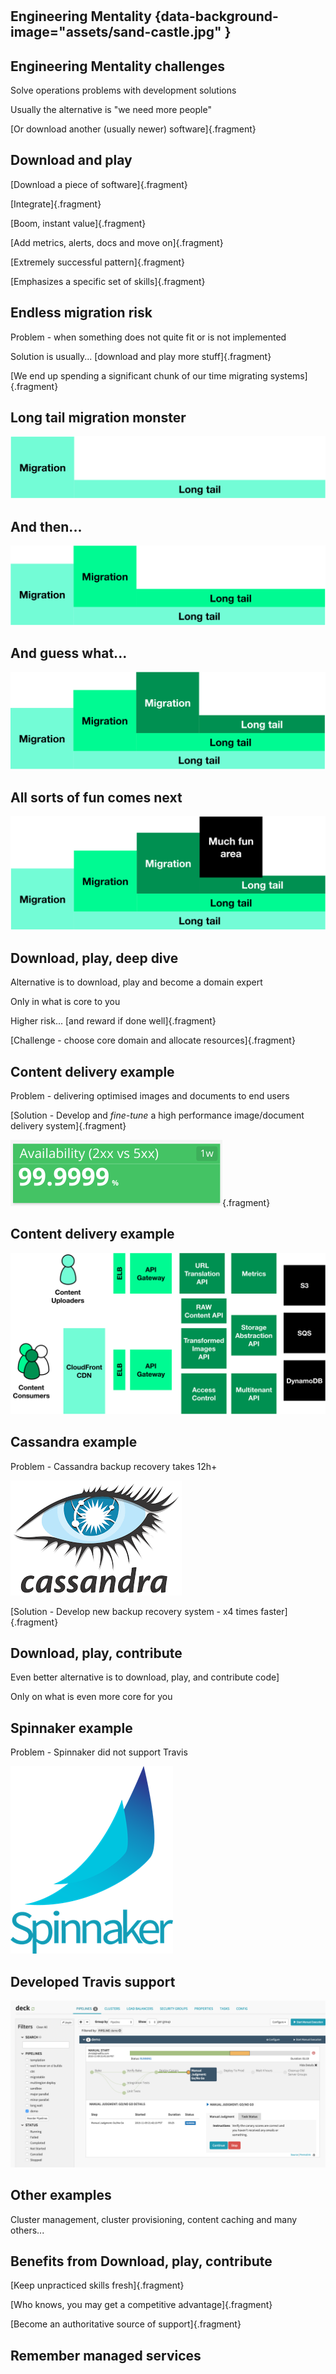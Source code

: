 #

## Engineering Mentality {data-background-image="assets/sand-castle.jpg" }

## Engineering Mentality challenges

Solve operations problems with development solutions

Usually the alternative is "we need more people"

[Or download another (usually newer) software]{.fragment}


## Download and play
[Download a piece of software]{.fragment}

[Integrate]{.fragment}

[Boom, instant value]{.fragment}

[Add metrics, alerts, docs and move on]{.fragment}

[Extremely successful pattern]{.fragment}

[Emphasizes a specific set of skills]{.fragment}


## Endless migration risk

Problem - when something does not quite fit or is not implemented

Solution is usually...
[download and play more stuff]{.fragment}

[We end up spending a significant chunk of our time migrating systems]{.fragment}


## Long tail migration monster 

![](assets/migration0.pdf.svg "At first")


## And then...

![](assets/migration1.pdf.svg "And then")


## And guess what...

![](assets/migration2.pdf.svg "And then...")


## All sorts of fun comes next

![](assets/migration3.pdf.svg "And then some more")


## Download, play, deep dive
Alternative is to download, play and become a domain expert

Only in what is core to you

Higher risk... [and reward if done well]{.fragment}

[Challenge - choose core domain and allocate resources]{.fragment}


## Content delivery example

Problem - delivering optimised images and documents to end users

[Solution - Develop and _fine-tune_ a high performance image/document delivery system]{.fragment}

![](assets/availability.png "Availability of x00M requests on a specific transform api"){.fragment}


## Content delivery example

![](assets/content-delivery.pdf.svg "Content delivery system architecture")


## Cassandra example

Problem - Cassandra backup recovery takes 12h+

![](assets/cassandra.png "Apache Cassandra")

[Solution - Develop new backup recovery system - x4 times faster]{.fragment}


## Download, play, contribute
Even better alternative is to download, play, and contribute code]

Only on what is even more core for you


## Spinnaker example

Problem - Spinnaker did not support Travis

![](assets/spinnaker-logo.png "Spinnaker is a continuous delivery system")

## Developed Travis support

![](assets/spinnaker-ui.png "Spinnaker UI")


## Other examples

Cluster management, cluster provisioning, content caching and many others...


## Benefits from Download, play, contribute

[Keep unpracticed skills fresh]{.fragment}

[Who knows, you may get a competitive advantage]{.fragment}

[Become an authoritative source of support]{.fragment}

## Remember managed services

